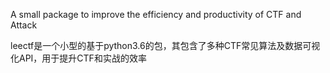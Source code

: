 A small package to improve the efficiency and productivity of CTF and Attack

leectf是一个小型的基于python3.6的包，其包含了多种CTF常见算法及数据可视化API，用于提升CTF和实战的效率